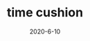 ---
layout: semiterm
title: time cushion

phonetic: "[ tahym koosh-uhn ]"
ipa: "/ taɪm 'kʊʃən /"

definition: [
	{
		pos: noun,
		description: [
			{
				explanation: "An amount of time before and after a planned event that is to be set aside to arrange, make one's self ready for, or otherwise prepare for said event.",
				example: "But if you factor in its time cushion, the wedding could sink about five hours out of our day."
			}
		]
	}
]

date: 2020-6-10
neologist: Shawn
---